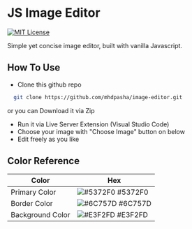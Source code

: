 # JS Image Editor
[![MIT License](https://img.shields.io/badge/License-MIT-green.svg)](https://choosealicense.com/licenses/mit/)


Simple yet concise image editor, built with vanilla Javascript.

## How To Use

- Clone this github repo
```bash
  git clone https://github.com/mhdpasha/image-editor.git
```

or you can Download it via Zip

- Run it via Live Server Extension (Visual Studio Code)
- Choose your image with "Choose Image" button on below
- Edit freely as you like

## Color Reference

| Color             | Hex                                                                |
| ----------------- | ------------------------------------------------------------------ |
| Primary Color | ![#5372F0](https://via.placeholder.com/10/5372F0?text=+) #5372F0 |
| Border Color | ![#6C757D](https://via.placeholder.com/10/6C757D?text=+) #6C757D |
| Background Color | ![#E3F2FD](https://via.placeholder.com/10/E3F2FD?text=+) #E3F2FD |
